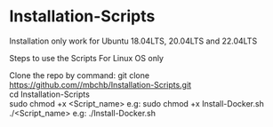 # Installation-Scripts
Installation only work for Ubuntu 18.04LTS, 20.04LTS and 22.04LTS

Steps to use the Scripts For Linux OS only

Clone the repo by command: git clone https://github.com//mbchb/Installation-Scripts.git <br>
cd Installation-Scripts <br>
sudo chmod +x <Script_name> e.g: sudo chmod +x Install-Docker.sh <br>
./<Script_name> e.g: ./Install-Docker.sh
